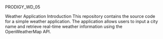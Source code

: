PRODIGY_WD_05

Weather Application Introduction This repository contains the source code for a simple weather application. The application allows users to input a city name and retrieve real-time weather information using the OpenWeatherMap API.
